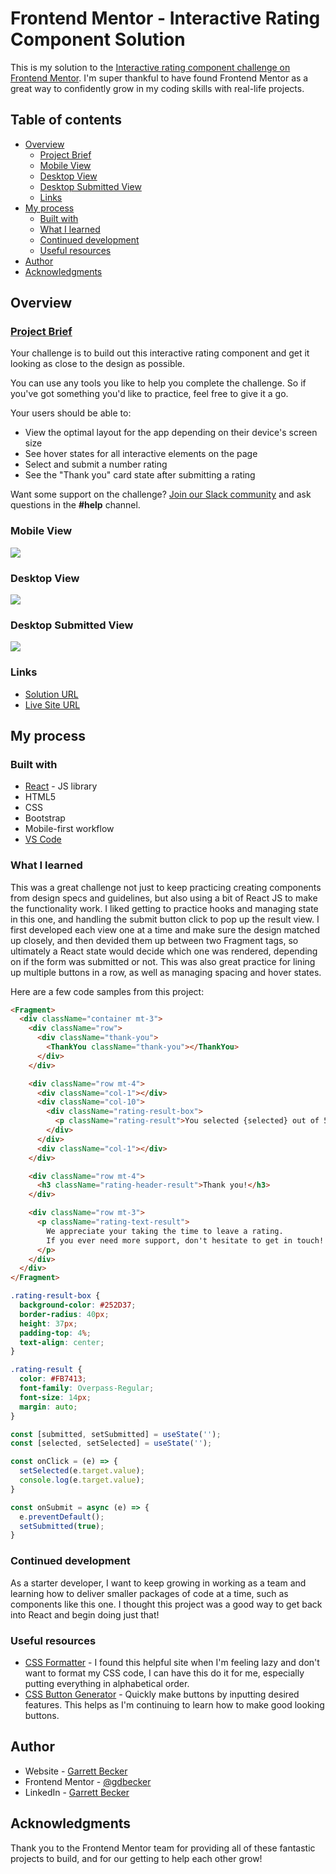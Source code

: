 # Frontend Mentor - Interactive Rating Component Solution

This is my solution to the [Interactive rating component challenge on Frontend Mentor](https://www.frontendmentor.io/challenges/interactive-rating-component-koxpeBUmI). I'm super thankful to have found Frontend Mentor as a great way to confidently grow in my coding skills with real-life projects. 

## Table of contents

- [Overview](#overview)
  - [Project Brief](#project-brief)
  - [Mobile View](#mobile-view)
  - [Desktop View](#desktop-view)
  - [Desktop Submitted View](#desktop-submitted-view)
  - [Links](#links)
- [My process](#my-process)
  - [Built with](#built-with)
  - [What I learned](#what-i-learned)
  - [Continued development](#continued-development)
  - [Useful resources](#useful-resources)
- [Author](#author)
- [Acknowledgments](#acknowledgments)

## Overview

### [Project Brief](./project%20brief/)

Your challenge is to build out this interactive rating component and get it looking as close to the design as possible.

You can use any tools you like to help you complete the challenge. So if you've got something you'd like to practice, feel free to give it a go.

Your users should be able to:

- View the optimal layout for the app depending on their device's screen size
- See hover states for all interactive elements on the page
- Select and submit a number rating
- See the "Thank you" card state after submitting a rating

Want some support on the challenge? [Join our Slack community](https://www.frontendmentor.io/slack) and ask questions in the **#help** channel.

### Mobile View

![](./rating-component-mobile.jpg)

### Desktop View

![](./rating-component-desktop.jpg)

### Desktop Submitted View

![](./rating-component-submit-desktop.jpg)

### Links

- [Solution URL](https://www.frontendmentor.io/solutions/rating-component-with-react-bootstrap-Tba__w3pRE)
- [Live Site URL](https://rating-component-gdbecker.netlify.app)

## My process

### Built with

- [React](https://reactjs.org/) - JS library
- HTML5
- CSS
- Bootstrap
- Mobile-first workflow
- [VS Code](https://code.visualstudio.com)

### What I learned

This was a great challenge not just to keep practicing creating components from design specs and guidelines, but also using a bit of React JS to make the functionality work. I liked getting to practice hooks and managing state in this one, and handling the submit button click to pop up the result view. I first developed each view one at a time and make sure the design matched up closely, and then devided them up between two Fragment tags, so ultimately a React state would decide which one was rendered, depending on if the form was submitted or not. This was also great practice for lining up multiple buttons in a row, as well as managing spacing and hover states.

Here are a few code samples from this project:

```html
<Fragment>
  <div className="container mt-3">
    <div className="row">
      <div className="thank-you">
        <ThankYou className="thank-you"></ThankYou>
      </div>
    </div>

    <div className="row mt-4">
      <div className="col-1"></div>
      <div className="col-10">
        <div className="rating-result-box">
          <p className="rating-result">You selected {selected} out of 5.</p>
        </div>
      </div>
      <div className="col-1"></div>
    </div>

    <div className="row mt-4">
      <h3 className="rating-header-result">Thank you!</h3>
    </div>

    <div className="row mt-3">
      <p className="rating-text-result">
        We appreciate your taking the time to leave a rating.
        If you ever need more support, don't hesitate to get in touch!
      </p>
    </div>
  </div>
</Fragment>
```

```css
.rating-result-box {
  background-color: #252D37;
  border-radius: 40px;
  height: 37px;
  padding-top: 4%;
  text-align: center;
}

.rating-result {
  color: #FB7413;
  font-family: Overpass-Regular;
  font-size: 14px;
  margin: auto;
}
```

```js
const [submitted, setSubmitted] = useState('');
const [selected, setSelected] = useState('');

const onClick = (e) => {
  setSelected(e.target.value);
  console.log(e.target.value);
}

const onSubmit = async (e) => {
  e.preventDefault();
  setSubmitted(true);
}
```

### Continued development

As a starter developer, I want to keep growing in working as a team and learning how to deliver smaller packages of code at a time, such as components like this one. I thought this project was a good way to get back into React and begin doing just that!

### Useful resources

- [CSS Formatter](http://www.lonniebest.com/FormatCSS/) - I found this helpful site when I'm feeling lazy and don't want to format my CSS code, I can have this do it for me, especially putting everything in alphabetical order.
- [CSS Button Generator](https://css3buttongenerator.com) - Quickly make buttons by inputting desired features. This helps as I'm continuing to learn how to make good looking buttons.

## Author

- Website - [Garrett Becker]()
- Frontend Mentor - [@gdbecker](https://www.frontendmentor.io/profile/gdbecker)
- LinkedIn - [Garrett Becker](https://www.linkedin.com/in/garrett-becker-923b4a106/)

## Acknowledgments

Thank you to the Frontend Mentor team for providing all of these fantastic projects to build, and for our getting to help each other grow!